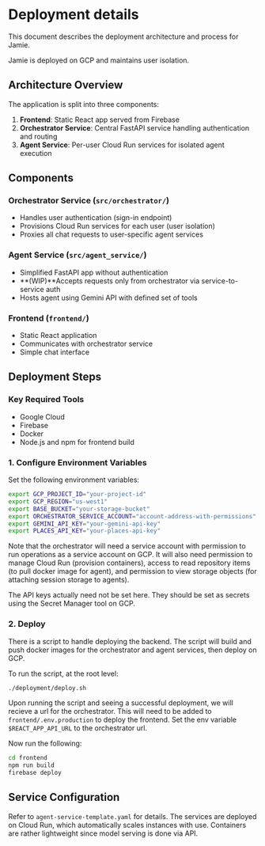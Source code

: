 # Deployment details

This document describes the deployment architecture and process for Jamie.

Jamie is deployed on GCP and maintains user isolation.

## Architecture Overview

The application is split into three components:

1. **Frontend**: Static React app served from Firebase
2. **Orchestrator Service**: Central FastAPI service handling authentication and routing
3. **Agent Service**: Per-user Cloud Run services for isolated agent execution

## Components

### Orchestrator Service (`src/orchestrator/`)
- Handles user authentication (sign-in endpoint)
- Provisions Cloud Run services for each user (user isolation)
- Proxies all chat requests to user-specific agent services

### Agent Service (`src/agent_service/`)
- Simplified FastAPI app without authentication
- **(WIP)**Accepts requests only from orchestrator via service-to-service auth
- Hosts agent using Gemini API with defined set of tools

### Frontend (`frontend/`)
- Static React application
- Communicates with orchestrator service
- Simple chat interface

## Deployment Steps

### Key Required Tools
- Google Cloud
- Firebase
- Docker
- Node.js and npm for frontend build

### 1. Configure Environment Variables

Set the following environment variables:

```bash
export GCP_PROJECT_ID="your-project-id"
export GCP_REGION="us-west1"
export BASE_BUCKET="your-storage-bucket"
export ORCHESTRATOR_SERVICE_ACCOUNT="account-address-with-permissions"
export GEMINI_API_KEY="your-gemini-api-key"
export PLACES_API_KEY="your-places-api-key"
```

Note that the orchestrator will need a service account with permission to run operations as a service account on GCP. It will also need permission to manage Cloud Run (provision containers), access to read repository items (to pull docker image for agent), and permission to view storage objects (for attaching session storage to agents).

The API keys actually need not be set here. They should be set as secrets using the Secret Manager tool on GCP.

### 2. Deploy

There is a script to handle deploying the backend. The script will build and push docker images for the orchestrator and agent services, then deploy on GCP.

To run the script, at the root level:
```bash
./deployment/deploy.sh
```

Upon running the script and seeing a successful deployment, we will recieve a url for the orchestrator. This will need to be added to `frontend/.env.production` to deploy the frontend. Set the env variable `$REACT_APP_API_URL` to the orchestrator url.

Now run the following:
```bash
cd frontend
npm run build
firebase deploy
```


## Service Configuration

Refer to `agent-service-template.yaml` for details. The services are deployed on Cloud Run, which automatically scales instances with use. Containers are rather lightweight since model serving is done via API.